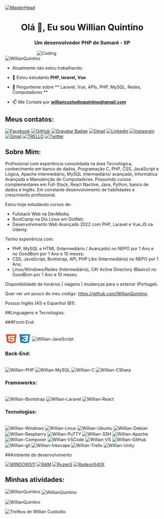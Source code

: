 <!--
**WillianQuintino/WillianQuintino** é um repositório ✨ _special_ ✨ porque seu `README.md` (este arquivo) aparece no seu perfil do GitHub.

Aqui estão algumas ideias para você começar:

- 🔭 Atualmente estou trabalhando em...
- 🌱 Atualmente estou aprendendo...
- 👯 Estou procurando colaborar em ...
- 🤔 Estou procurando ajuda com ...
- 💬 Pergunte-me sobre...
- 📫 Como chegar até mim: ...
- 😄 Pronomes: ...
- ⚡ Curiosidade: ...
-->

[![MasterHead](https://media.licdn.com/dms/image/D4D16AQE-E25pVfPG3A/profile-displaybackgroundimage-shrink_350_1400/0/1670950179652?e=1681948800&v=beta&t=qFGwg-HLNorUObZsX4PxAudAgLnpsXWVGmkVJ0EwHaA)](https://www.linkedin.com/in/willian-custodio-quintino/)

<h1 align="center">Olá 👋,  Eu sou Willian Quintino</h1>
<h3 align="center">Um desenvolvedor PHP de Sumaré - SP</h3>
<img align="right" alt="Coding" width="400" src="https://lh3.googleusercontent.com/FCTJV2u4ETqtkvFn0I1fY184UbdpWhqpAyyV6w7732ookhFnbAF_gBaWMNfAw28z_GhVeZmQIY7jbUuDlFEjWWv6ldLe7FvrJg4=w932"/>

<p align="left"> <img src="https://komarev.com/ghpvc/?username=WillianQuintino&label=Profile%20views&color=427CFE&style=flat" alt="WillianQuintino" /> </p>

-  Atualmente não estou trabalhando.

- 🌱 Estou estudanto **PHP, laravel, Vue**

- 💬 Pergunteme sobre ** Laravel, Vue, APIs, PHP, MySQL, Redes, Computadores **

- 📫 Me Contate por **williancustodioquintino@gmail.com**

## Meus contatos:

[![Facebook](https://img.shields.io/badge/facebook-005FED.svg?style=for-the-badge&logo=facebook&logoColor=white)](https://www.facebook.com/williancustodioquintino/)
[![GitHub](https://img.shields.io/badge/Github-100000?style=for-the-badge&logo=github&logoColor=white)](https://github.com/WillianQuintino)
[![Gravatar Badge](https://img.shields.io/badge/Gravatar-1E8CBE?logo=gravatar&logoColor=fff&style=for-the-badge)](https://pt.gravatar.com/willianquintino)
[![Gmail](https://img.shields.io/badge/-Gmail-FF0000?style=for-the-badge&labelColor=FF0000&logo=gmail&logoColor=white)](mailto:williancustodioquintino@gmail.com?subject=[GitHub]%20Acabei%20de%20ver%20o%20seu%20GitHub)
[![Linkedin](https://img.shields.io/badge/-Linkedin-0e76a8?style=for-the-badge&logo=Linkedin&logoColor=white)](https://www.linkedin.com/in/willian-custodio-quintino/)
[![Instagram](https://img.shields.io/badge/instagram-E4405F.svg?style=for-the-badge&logo=instagram&logoColor=white)](https://www.instagram.com/williancustodio/)
[![Gmail](https://img.shields.io/badge/Microsoft_Outlook-0078D4?style=for-the-badge&logo=microsoft-outlook&logoColor=white)](mailto:williancustodioquintino@outlook.com.br?subject=[GitHub]%20Acabei%20de%20ver%20o%20seu%20GitHub)
[![TRELLO](https://img.shields.io/badge/Trello-0052CC?style=for-the-badge&logo=trello&logoColor=white)](https://trello.com/williancustodioquintino)
[![Twitter](https://img.shields.io/badge/twitter-1DA1F2.svg?style=for-the-badge&logo=twitter&logoColor=white)](https://twitter.com/willianquintin)
<!--[![GitLab Badge](https://img.shields.io/badge/GitLab-FCA121?logo=gitlab&logoColor=fff&style=for-the-badge)]()-->
<!--[![WakaTime Badge](https://img.shields.io/badge/WakaTime-000?logo=wakatime&logoColor=fff&style=for-the-badge)](https://wakatime.com/@jsimaogoncalves)
[![Whatsapp](https://img.shields.io/badge/-Whatsapp-4AC959?style=for-the-badge&logo=whatsapp&logoColor=white)](https://wa.me/message/L6YUTOXGTADNM1)-->

## Sobre Mim:

Profissional com experiência consolidada na área Tecnológica, conhecimento em banco de dados, Programação C, PHP, CSS, JavaScript e Lógica, Apache intermediário, MySQL intermediário/ avançado, Informática Avançada e Manutenção de Computadores. Possuindo cursos complementares em Full-Stack, React Nactive, Java, Python, banco de dados e Inglês. Em constante desenvolvimento de habilidades e crescimento profissional.

Estou hoje estudando cursos de:
 - Fullstack Web na DevMedia;
 - BootCamp na Dio Linux em DotNet;
 - Desenvolvimento Web Avançado 2022 com PHP, Laravel e Vue.JS na Udemy.

Tenho experiência com:
 - PHP, MySQL e HTML (Intermediário / Avançado) no NEPO por 1 Ano e no GoodBom por 1 Ano e 10 meses;
 - CSS, JavaScript, Bootstrap, API, PHP Libs (Intermediário) no NEPO por 1 Ano;
 - Linux/Windows/Redes (Intermediário), C#/ Active Directory (Básico) no GoodBom por 1 Ano e 10 meses.

Disponibilidade de horários | viagens | mudanças para o exterior (Portugal).

Quer ver um pouco do meu código: https://github.com/WillianQuintino.

Possuo Inglês (A1) e Espanhol (B1).



  ##Linguagens e Tecnologias:
  
  ###Front-End:
  <div style="display: inline_block"><br>
    <img align="center" alt="Willian-HTML5" height="30" width="40" src="https://raw.githubusercontent.com/devicons/devicon/master/icons/html5/html5-original.svg">
    <img align="center" alt="Willian-CSS3" height="30" width="40" src="https://raw.githubusercontent.com/devicons/devicon/master/icons/css3/css3-original.svg">    
    <img align="center" alt="Willian-JavaScript" height="30" width="40" src="https://cdn.jsdelivr.net/gh/devicons/devicon/icons/javascript/javascript-original.svg">
  </div>

  ### Back-End:
  <div style="display: inline_block"><br>
      <img align="center" alt="Willian-PHP" height="30" width="40" src="https://cdn.jsdelivr.net/gh/devicons/devicon/icons/php/php-original.svg">
      <img align="center" alt="Willian-MySQL" height="30" width="40" src="https://cdn.jsdelivr.net/gh/devicons/devicon/icons/mysql/mysql-original.svg">
      <img align="center" alt="Willian-C" height="30" width="40" src="https://cdn.jsdelivr.net/gh/devicons/devicon/icons/c/c-original.svg">
      <img align="center" alt="Willian-CSharp" height="30" width="40" src="https://cdn.jsdelivr.net/gh/devicons/devicon/icons/csharp/csharp-original.svg">
  </div>


  ### Frameworks:
  <div style="display: inline_block"><br>
    <img align="center" alt="Willian-Bootstrap" height="30" width="40" src="https://cdn.jsdelivr.net/gh/devicons/devicon/icons/bootstrap/bootstrap-original.svg">
    <img align="center" alt="Willian-Laravel" height="30" width="40" src="https://cdn.jsdelivr.net/gh/devicons/devicon/icons/laravel/laravel-plain-wordmark.svg">    
    <img align="center" alt="Willian-React" height="30" width="40" src="https://cdn.jsdelivr.net/gh/devicons/devicon/icons/react/react-original.svg">
  </div>

  ### Tecnologias:
  <div style="display: inline_block"><br>    
    <img align="center" alt="Willian-Windows" height="30" width="40" src="https://cdn.jsdelivr.net/gh/devicons/devicon/icons/windows8/windows8-original.svg">
    <img align="center" alt="Willian-Linux" height="30" width="40" src="https://cdn.jsdelivr.net/gh/devicons/devicon/icons/linux/linux-original.svg">
    <img align="center" alt="Willian-Ubuntu" height="30" width="40" src="https://cdn.jsdelivr.net/gh/devicons/devicon/icons/ubuntu/ubuntu-plain.svg">
    <img align="center" alt="Willian-Debian" height="30" width="40" src="https://cdn.jsdelivr.net/gh/devicons/devicon/icons/debian/debian-original.svg">
    <img align="center" alt="Willian-Raspberry" height="30" width="40" src="https://cdn.jsdelivr.net/gh/devicons/devicon/icons/raspberrypi/raspberrypi-original.svg">
    <img align="center" alt="Willian-PuTTY" height="30" width="40" src="https://cdn.jsdelivr.net/gh/devicons/devicon/icons/putty/putty-original.svg">
    <img align="center" alt="Willian-SSH" height="30" width="40" src="https://cdn.jsdelivr.net/gh/devicons/devicon/icons/ssh/ssh-original.svg"> 
    <img align="center" alt="Willian-Apache" height="30" width="40" src="https://cdn.jsdelivr.net/gh/devicons/devicon/icons/apache/apache-original-wordmark.svg">    
    <img align="center" alt="Willian-Composer" height="30" width="40" src="https://cdn.jsdelivr.net/gh/devicons/devicon/icons/composer/composer-original.svg"> 
    <img align="center" alt="Willian-VSCode" height="30" width="40" src="https://cdn.jsdelivr.net/gh/devicons/devicon/icons/vscode/vscode-original.svg">
    <img align="center" alt="Willian-VS" height="30" width="40" src="https://cdn.jsdelivr.net/gh/devicons/devicon/icons/visualstudio/visualstudio-plain.svg">   
    <img align="center" alt="Willian-GitHub" height="30" width="40" src="https://cdn.jsdelivr.net/gh/devicons/devicon/icons/github/github-original.svg">
    <img align="center" alt="Willian-git" height="30" width="40" src="https://cdn.jsdelivr.net/gh/devicons/devicon/icons/git/git-original.svg">     
    <img align="center" alt="Willian-Inkscape" height="30" width="40" src="https://cdn.jsdelivr.net/gh/devicons/devicon/icons/inkscape/inkscape-original.svg">  
    <img align="center" alt="Willian-Trello" height="30" width="40" src="https://cdn.jsdelivr.net/gh/devicons/devicon/icons/trello/trello-plain.svg">   
    <img align="center" alt="Willian-Unity" height="30" width="40" src="https://cdn.jsdelivr.net/gh/devicons/devicon/icons/unity/unity-original.svg">
  </div>

##Ambiente de desenvolvimento
  
[![WINDOWS11](https://img.shields.io/badge/windows-%230078D6.svg?&style=for-the-badge&logo=windows&logoColor=white)](https://github.com/WillianQuintino)
[![RAM](https://img.shields.io/badge/RAM-32GB-%230071C5.svg?&style=for-the-badge&logoColor=white)](https://github.com/WillianQuintino)
[![Ryzen5](https://img.shields.io/badge/AMD-Ryzen_5_3500U-ED1C24?style=for-the-badge&logo=amd&logoColor=white)](https://github.com/WillianQuintino)
[![Radeon540X](https://img.shields.io/badge/AMD-Radeon_540X-ED1C24?style=for-the-badge&logo=amd&logoColor=white)](https://github.com/WillianQuintino)
  

## Minhas atividades:

<p><img align="left" src="https://github-readme-stats.vercel.app/api/top-langs?username=WillianQuintino&show_icons=true&locale=pt-BR&layout=compact&theme=dracula&hide_border=true&date_format=j%2Fn%5B%2FY%5D" alt="WillianQuintino" /></p>

<p>&nbsp;<img align="center" src="https://github-readme-stats.vercel.app/api?username=WillianQuintino&show_icons=true&locale=pt-BR&theme=dracula&hide_border=true&date_format=j%2Fn%5B%2FY%5D" alt="WillianQuintino" /></p>

<p><img align="center" src="http://github-readme-streak-stats.herokuapp.com?user=WillianQuintino&theme=dracula&hide_border=true&date_format=j%2Fn%5B%2FY%5D&locale=pt-BR" alt="WillianQuintino" /></p>

<p><img src="https://github-profile-trophy.vercel.app/?username=WillianQuintino&theme=dracula" align="left" title="Troféus de Willian Custodio" width="55%" /></p>
